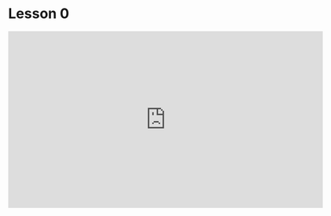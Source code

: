 # Lesson 0


<iframe src="https://tumde-my.sharepoint.com/personal/yushuo_feng_tum_de/_layouts/15/embed.aspx?UniqueId=064b4495-81e1-4e40-a28c-aeb8a80f6108" width="640" height="360" frameborder="0" scrolling="no" allowfullscreen title="Lesson 0"></iframe>